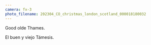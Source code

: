 ```yaml
---
camera: fx-3
photo_filename: 202304_CO_christmas_london_scotland_000018180032
---
```


Good olde Thames.

El buen y viejo Támesis.